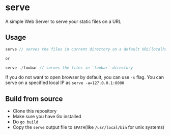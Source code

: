# serve
A simple Web Server to serve your static files on a URL

## Usage

```go
serve // serves the files in current directory on a default URL(localhost:4000)

or

serve ./foobar // serves the files in `foobar` directory
```

If you do not want to open browser by default, you can use `-s` flag.
You can serve on a specified local IP as `serve -a=127.0.0.1:8000`

## Build from source

* Clone this repository
* Make sure you have Go installed
* Do `go build`
* Copy the `serve` output file to `$PATH`(like `/usr/local/bin` for unix systems)
